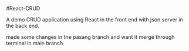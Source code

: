 #React-CRUD

A demo CRUD application using React in the front end with json server in the back end.


made some changes in the pasang branch and want it merge through terminal in main branch

